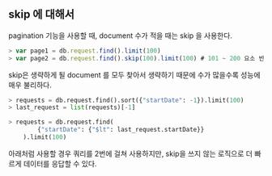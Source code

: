 ## skip 에 대해서

pagination 기능을 사용할 때, document 수가 적을 때는 skip 을 사용한다.

```javascript
> var page1 = db.request.find().limit(100)
> var page2 = db.request.find().skip(100).limit(100) # 101 ~ 200 요소 반환
```

skip은 생략하게 될 document 를 모두 찾아서 생략하기 때문에 수가 많을수록 성능에 매우 불리하다.

```python
> requests = db.request.find().sort({"startDate": -1}).limit(100)
> last_request = list(requests)[-1]

> requests = db.request.find(
        {"startDate": {"$lt": last_request.startDate}}
    ).limit(100)
```

아래처럼 사용할 경우 쿼리를 2번에 걸쳐 사용하지만, skip을 쓰지 않는 로직으로 더 빠르게 데이터를 응답할 수 있다.